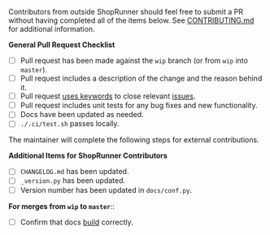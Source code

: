 Contributors from outside ShopRunner should feel free to submit a PR without having completed all of the items below. See [CONTRIBUTING.md](https://github.com/ShopRunner/creevey/blob/master/CONTRIBUTING.md) for additional information. 

**General Pull Request Checklist**

 - [ ] Pull request has been made against the `wip` branch (or from `wip` into `master`).
 - [ ] Pull request includes a description of the change and the reason behind it.
 - [ ] Pull request [uses keywords](https://help.github.com/en/articles/closing-issues-using-keywords) to close relevant [issues](https://github.com/ShopRunner/creevey/issues).
 - [ ] Pull request includes unit tests for any bug fixes and new functionality.
 - [ ] Docs have been updated as needed.
 - [ ] `./.ci/test.sh` passes locally.
 
The maintainer will complete the following steps for external contributions.

**Additional Items for ShopRunner Contributors**

 - [ ] `CHANGELOG.md` has been updated.
 - [ ] `_version.py` has been updated.
 - [ ] Version number has been updated in `docs/conf.py`.

**For merges from `wip` to `master`**::

 - [ ] Confirm that docs [build](https://readthedocs.org/projects/creevey/builds/) correctly.
